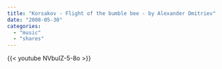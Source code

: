 ```yaml
---
title: "Korsakov - Flight of the bumble bee - by Alexander Dmitriev"
date: "2008-05-30"
categories:
  - "music"
  - "shares"
---
```


{{< youtube NVbuIZ-5-8o >}}
